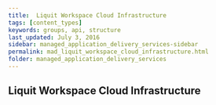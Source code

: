 ```yaml
---
title:  Liquit Workspace Cloud Infrastructure
tags: [content_types]
keywords: groups, api, structure
last_updated: July 3, 2016
sidebar: managed_application_delivery_services-sidebar
permalink: mad_liquit_workspace_cloud_infrastructure.html
folder: managed_application_delivery_services
---
```


## Liquit Workspace Cloud Infrastructure
